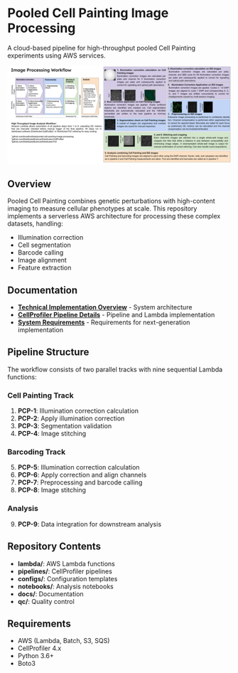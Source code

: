# Pooled Cell Painting Image Processing

A cloud-based pipeline for high-throughput pooled Cell Painting experiments using AWS services.

![Pooled Cell Painting Workflow Overview](docs/overview.png)

## Overview

Pooled Cell Painting combines genetic perturbations with high-content imaging to measure cellular phenotypes at scale. This repository implements a serverless AWS architecture for processing these complex datasets, handling:

- Illumination correction
- Cell segmentation
- Barcode calling
- Image alignment
- Feature extraction

## Documentation

- **[Technical Implementation Overview](docs/Technical_Implementation_Overview.md)** - System architecture
- **[CellProfiler Pipeline Details](docs/CellProfiler_Pipeline_Details.md)** - Pipeline and Lambda implementation
- **[System Requirements](docs/Requirements.md)** - Requirements for next-generation implementation

## Pipeline Structure

The workflow consists of two parallel tracks with nine sequential Lambda functions:

### Cell Painting Track
1. **PCP-1**: Illumination correction calculation
2. **PCP-2**: Apply illumination correction
3. **PCP-3**: Segmentation validation
4. **PCP-4**: Image stitching

### Barcoding Track
5. **PCP-5**: Illumination correction calculation
6. **PCP-6**: Apply correction and align channels
7. **PCP-7**: Preprocessing and barcode calling
8. **PCP-8**: Image stitching

### Analysis
9. **PCP-9**: Data integration for downstream analysis

## Repository Contents

- **lambda/**: AWS Lambda functions
- **pipelines/**: CellProfiler pipelines
- **configs/**: Configuration templates
- **notebooks/**: Analysis notebooks
- **docs/**: Documentation
- **qc/**: Quality control

## Requirements

- AWS (Lambda, Batch, S3, SQS)
- CellProfiler 4.x
- Python 3.6+
- Boto3